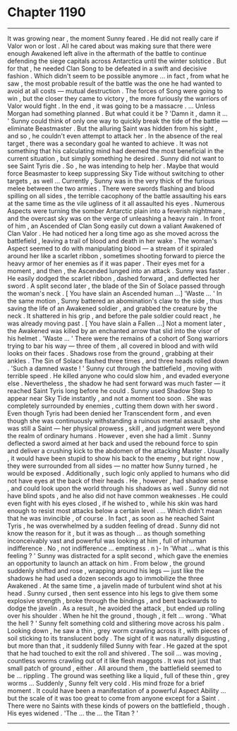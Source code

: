 
# Chapter 1190


---

It was growing near , the moment Sunny feared .
He did not really care if Valor won or lost . All he cared about was making sure that there were enough Awakened left alive in the aftermath of the battle to continue defending the siege capitals across Antarctica until the winter solstice .
But for that , he needed Clan Song to be defeated in a swift and decisive fashion . Which didn't seem to be possible anymore … in fact , from what he saw , the most probable result of the battle was the one he had wanted to avoid at all costs — mutual destruction .
The forces of Song were going to win , but the closer they came to victory , the more furiously the warriors of Valor would fight . In the end , it was going to be a massacre .
… Unless Morgan had something planned .
But what could it be ?
'Damn it , damn it … '
Sunny could think of only one way to quickly break the tide of the battle — eliminate Beastmaster . But the alluring Saint was hidden from his sight , and so , he couldn't even attempt to attack her .
In the absence of the real target , there was a secondary goal he wanted to achieve . It was not something that his calculating mind had deemed the most beneficial in the current situation , but simply something he desired . Sunny did not want to see Saint Tyris die .
So , he was intending to help her . Maybe that would force Beasmaster to keep suppressing Sky Tide without switching to other targets , as well …
Currently , Sunny was in the very thick of the furious melee between the two armies . There were swords flashing and blood spilling on all sides , the terrible cacophony of the battle assaulting his ears at the same time as the vile ugliness of it all assaulted his eyes . Numerous Aspects were turning the somber Antarctic plain into a feverish nightmare , and the overcast sky was on the verge of unleashing a heavy rain .
In front of him , an Ascended of Clan Song easily cut down a valiant Awakened of Clan Valor . He had noticed her a long time ago as she moved across the battlefield , leaving a trail of blood and death in her wake . The woman's Aspect seemed to do with manipulating blood — a stream of it spiraled around her like a scarlet ribbon , sometimes shooting forward to pierce the heavy armor of her enemies as if it was paper .
Their eyes met for a moment , and then , the Ascended lunged into an attack .
Sunny was faster .
He easily dodged the scarlet ribbon , dashed forward , and deflected her sword . A split second later , the blade of the Sin of Solace passed through the woman's neck .
[ You have slain an Ascended human …]
'Waste … '
In the same motion , Sunny battered an abomination's claw to the side , thus saving the life of an Awakened soldier , and grabbed the creature by the neck . It shattered in his grip , and before the pale soldier could react , he was already moving past .
[ You have slain a Fallen ...]
Not a moment later , the Awakened was killed by an enchanted arrow that slid into the visor of his helmet .
'Waste … '
There were the remains of a cohort of Song warriors trying to bar his way — three of them , all covered in blood and with wild looks on their faces .
Shadows rose from the ground , grabbing at their ankles . The Sin of Solace flashed three times , and three heads rolled down .
'Such a damned waste ! '
Sunny cut through the battlefield , moving with terrible speed . He killed anyone who could slow him , and evaded everyone else . Nevertheless , the shadow he had sent forward was much faster — it reached Saint Tyris long before he could .
Sunny used Shadow Step to appear near Sky Tide instantly , and not a moment too soon . She was completely surrounded by enemies , cutting them down with her sword . Even though Tyris had been denied her Transcendent form , and even though she was continuously withstanding a ruinous mental assault , she was still a Saint — her physical prowess , skill , and judgment were beyond the realm of ordinary humans .
However , even she had a limit .
Sunny deflected a sword aimed at her back and used the rebound force to spin and deliver a crushing kick to the abdomen of the attacking Master . Usually , it would have been stupid to show his back to the enemy , but right now , they were surrounded from all sides — no matter how Sunny turned , he would be exposed .
Additionally , such logic only applied to humans who did not have eyes at the back of their heads . He , however , had shadow sense , and could look upon the world through his shadows as well .
Sunny did not have blind spots , and he also did not have common weaknesses .
He could even fight with his eyes closed , if he wished to , while his skin was hard enough to resist most attacks below a certain level .
… Which didn't mean that he was invincible , of course .
In fact , as soon as he reached Saint Tyris , he was overwhelmed by a sudden feeling of dread . Sunny did not know the reason for it , but it was as though … as though something inconceivably vast and powerful was looking at him , full of inhuman indifference .
No , not indifference … emptiness . n )- In
'What … what is this feeling ? '
Sunny was distracted for a split second , which gave the enemies an opportunity to launch an attack on him .
From below , the ground suddenly shifted and rose , wrapping around his legs — just like the shadows he had used a dozen seconds ago to immobilize the three Awakened .
At the same time , a javelin made of turbulent wind shot at his head .
Sunny cursed , then sent essence into his legs to give them some explosive strength , broke through the bindings , and bent backwards to dodge the javelin .
As a result , he avoided the attack , but ended up rolling over his shoulder .
When he hit the ground , though , it felt … wrong .
'What the hell ? '
Sunny felt something cold and slithering move across his palm . Looking down , he saw a thin , grey worm crawling across it , with pieces of soil sticking to its translucent body .
The sight of it was naturally disgusting , but more than that , it suddenly filled Sunny with fear .
He gazed at the spot that he had touched to exit the roll and shivered .
The soil … was moving , countless worms crawling out of it like flesh maggots .
It was not just that small patch of ground , either .
All around them , the battlefield seemed to be … rippling . The ground was seething like a liquid , full of these thin , grey worms …
Suddenly , Sunny felt very cold .
His mind froze for a brief moment .
It could have been a manifestation of a powerful Aspect Ability … but the scale of it was too great to come from anyone except for a Saint .
There were no Saints with these kinds of powers on the battlefield , though .
His eyes widened .
'The … the ... the Titan ? '

---

